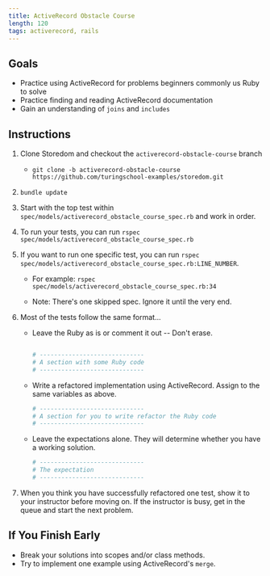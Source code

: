 ```yaml
---
title: ActiveRecord Obstacle Course
length: 120
tags: activerecord, rails
---
```


## Goals

* Practice using ActiveRecord for problems beginners commonly us Ruby to solve
* Practice finding and reading ActiveRecord documentation
* Gain an understanding of `joins` and `includes`

## Instructions

1. Clone Storedom and checkout the `activerecord-obstacle-course` branch

    * `git clone -b activerecord-obstacle-course https://github.com/turingschool-examples/storedom.git`

2. `bundle update`

3. Start with the top test within `spec/models/activerecord_obstacle_course_spec.rb` and work in order.

4. To run your tests, you can run `rspec spec/models/activerecord_obstacle_course_spec.rb`

5. If you want to run one specific test, you can run `rspec spec/models/activerecord_obstacle_course_spec.rb:LINE_NUMBER`.

    * For example: `rspec   spec/models/activerecord_obstacle_course_spec.rb:34`

    * Note: There's one skipped spec. Ignore it until the very end.

6. Most of the tests follow the same format...

    * Leave the Ruby as is or comment it out -- Don't erase.

      ```ruby

      # -----------------------------
      # A section with some Ruby code
      # -----------------------------

      ```

    * Write a refactored implementation using ActiveRecord. Assign to the same variables as above.

      ```ruby
      # -----------------------------
      # A section for you to write refactor the Ruby code
      # -----------------------------
      ```

    * Leave the expectations alone. They will determine whether you have a working solution.

      ```ruby
      # -----------------------------
      # The expectation
      # -----------------------------
      ```

7. When you think you have successfully refactored one test, show it to your instructor before moving on. If the instructor is busy, get in the queue and start the next problem.

## If You Finish Early

* Break your solutions into scopes and/or class methods.
* Try to implement one example using ActiveRecord's `merge`.
